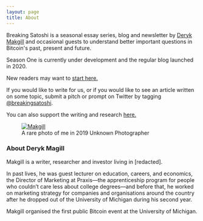 ```yaml
---
layout: page
title: About
---
```


Breaking Satoshi is a seasonal essay series, blog and newsletter by [Deryk Makgill](https://derykmakgill.com) and occasional guests to understand better important questions in Bitcoin's past, present and future.

Season One is currently under development and the regular blog launched in 2020.

New readers may want to [start here.](/archive) 

If you would like to write for us, or if you would like to see an article written on some topic, submit a pitch or prompt on Twitter by tagging [@breakingsatoshi](https://twitter.com/breakingsatoshi).

You can also support the writing and research [here.](/support)

<figure class="side" data-url="http://derykmakgill.com/M.jpg">
  <a href="http://derykmakgill.com/M.jpg" target="_blank">
    <img src="http://derykmakgill.com/M.jpg" alt="Makgill" loading="lazy">
  </a>
  <figcaption>
    A rare photo of me in 2019
    
<span class="image-credit">
        Unknown Photographer
      </span>
    
  </figcaption>
</figure>

### About Deryk Magill

Makgill is a writer, researcher and investor living in [redacted].

In past lives, he was guest lecturer on education, careers, and economics, the Director of Marketing at Praxis—the apprenticeship program for people who couldn’t care less about college degrees—and before that, he worked on marketing strategy for companies and organisations around the country after he dropped out of the University of Michigan during his second year.

Makgill organised the first public Bitcoin event at the University of Michigan.
